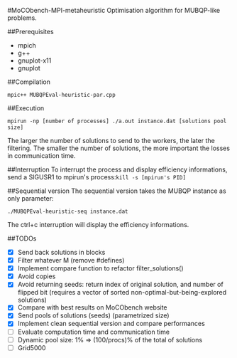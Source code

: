 #MoCObench-MPI-metaheuristic
Optimisation algorithm for MUBQP-like problems.

##Prerequisites
* mpich
* g++
* gnuplot-x11
* gnuplot

##Compilation
```
mpic++ MUBQPEval-heuristic-par.cpp
```

##Execution
```
mpirun -np [number of processes] ./a.out instance.dat [solutions pool size]
```

The larger the number of solutions to send to the workers, the later the filtering. The smaller the
number of solutions, the more important the losses in communication time.

##Interruption
To interrupt the process and display efficiency informations, send a SIGUSR1 to mpirun's process:```kill -s [mpirun's PID]```

##Sequential version
The sequential version takes the MUBQP instance as only parameter:
```
./MUBQPEval-heuristic-seq instance.dat
```

The ctrl+c interruption will display the efficiency informations.

##TODOs
- [x] Send back solutions in blocks
- [x] Filter whatever M (remove #defines)
- [x] Implement compare function to refactor filter_solutions()
- [x] Avoid copies
- [x] Avoid returning seeds: return index of original solution, and number of flipped bit (requires
	a vector of sorted non-optimal-but-being-explored solutions)
- [x] Compare with best results on MoCObench website
- [x] Send pools of solutions (seeds) (parametrized size)
- [x] Implement clean sequential version and compare performances
- [ ] Evaluate computation time and communication time
- [ ] Dynamic pool size: 1% => (100/procs)% of the total of solutions
- [ ] Grid5000
